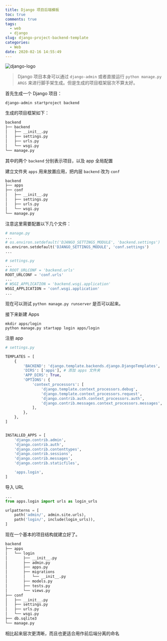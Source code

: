 ```yaml
---
title: Django 项目后端模板
toc: true
comments: true
tags:
  - web
  - django
slug: django-project-backend-template
categories:
  - Web
date: 2020-02-16 14:55:49
---
```


![django-logo](https://blog-1252790741.cos.ap-shanghai.myqcloud.com/uPic/django-logo.png)

> Django 项目本身可以通过 `django-admin` 或者直接运行 `python manage.py ARGS` 来进行脚手架生成。但是生成的项目框架层次不算太好。

首先生成一个 Django 项目：

```bash
django-admin startproject backend
```

生成的项目框架如下：

```bash
backend
├── backend
│   ├── __init__.py
│   ├── settings.py
│   ├── urls.py
│   └── wsgi.py
└── manage.py

```

其中的两个 `backend` 分别表示项目，以及 app 全局配置

建立文件夹 `apps` 用来放置应用，把内层 `backend` 改为 `conf`

```sh
backend
├── apps
├── conf
│   ├── __init__.py
│   ├── settings.py
│   ├── urls.py
│   └── wsgi.py
└── manage.py
```

注意这里需要配置以下几个文件：

```python
# manage.py 
...
# os.environ.setdefault('DJANGO_SETTINGS_MODULE', 'backend.settings')
os.environ.setdefault('DJANGO_SETTINGS_MODULE', 'conf.settings')
...
```

```python
# settings.py
...
# ROOT_URLCONF = 'backend.urls'
ROOT_URLCONF = 'conf.urls'
...
# WSGI_APPLICATION = 'backend.wsgi.application'
WSGI_APPLICATION = 'conf.wsgi.application'
...
```

现在可以测试 `python manage.py runserver` 是否可以起来。

接下来新建 Apps

```shell
mkdir apps/login
python manage.py startapp login apps/login
```

注册 app 

```python
# settings.py

TEMPLATES = [
    {
        'BACKEND': 'django.template.backends.django.DjangoTemplates',
        'DIRS': ['apps'], # 添加 apps 文件夹
        'APP_DIRS': True,
        'OPTIONS': {
            'context_processors': [
                'django.template.context_processors.debug',
                'django.template.context_processors.request',
                'django.contrib.auth.context_processors.auth',
                'django.contrib.messages.context_processors.messages',
            ],
        },
    },
]


INSTALLED_APPS = [
    'django.contrib.admin',
    'django.contrib.auth',
    'django.contrib.contenttypes',
    'django.contrib.sessions',
    'django.contrib.messages',
    'django.contrib.staticfiles',

    'apps.login',
]
```

导入 URL

```python
...
from apps.login import urls as login_urls

urlpatterns = [
    path('admin/', admin.site.urls),
    path('login/', include(login_urls)),
]
```

现在一个基本的项目结构就建立好了。

```sh
backend
├── apps
│   └── login
│       ├── __init__.py
│       ├── admin.py
│       ├── apps.py
│       ├── migrations
│       │   └── __init__.py
│       ├── models.py
│       ├── tests.py
│       └── views.py
├── conf
│   ├── __init__.py
│   ├── settings.py
│   ├── urls.py
│   └── wsgi.py
├── db.sqlite3
└── manage.py
```

相比起来层次更清晰，而且也更适合用作前后端分离的命名

